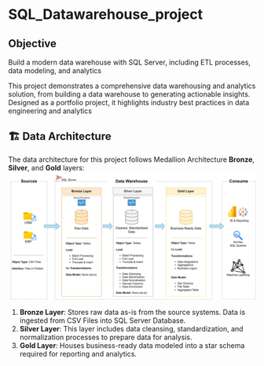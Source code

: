 # SQL_Datawarehouse_project

## Objective

Build a modern data warehouse with SQL Server, including ETL processes, data modeling, and analytics

This project demonstrates a comprehensive data warehousing and analytics solution, from building a data warehouse to generating actionable insights. Designed as a portfolio project, it highlights industry best practices in data engineering and analytics

## 🏗️ Data Architecture

The data architecture for this project follows Medallion Architecture **Bronze**, **Silver**, and **Gold** layers:
![Data Architecture](docs/data_architecture.png)

1. **Bronze Layer**: Stores raw data as-is from the source systems. Data is ingested from CSV Files into SQL Server Database.
2. **Silver Layer**: This layer includes data cleansing, standardization, and normalization processes to prepare data for analysis.
3. **Gold Layer**: Houses business-ready data modeled into a star schema required for reporting and analytics.
